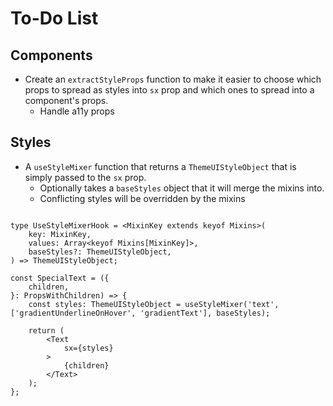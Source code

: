 # To-Do List

## Components
- Create an `extractStyleProps` function to make it easier to choose which props to spread as styles into `sx` prop and which ones to spread into a component's props.
    - Handle a11y props

## Styles
- A `useStyleMixer` function that returns a `ThemeUIStyleObject` that is simply passed to the `sx` prop.
    - Optionally takes a `baseStyles` object that it will merge the mixins into.
    - Conflicting styles will be overridden by the mixins

```tsx

type UseStyleMixerHook = <MixinKey extends keyof Mixins>(
    key: MixinKey,
    values: Array<keyof Mixins[MixinKey]>,
    baseStyles?: ThemeUIStyleObject,
) => ThemeUIStyleObject;

const SpecialText = ({
    children,
}: PropsWithChildren) => {
    const styles: ThemeUIStyleObject = useStyleMixer('text', ['gradientUnderlineOnHover', 'gradientText'], baseStyles);

    return (
        <Text
            sx={styles}
        >
            {children}
        </Text>
    );
};
```